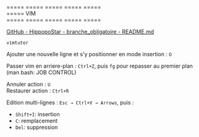 ===== ===== ===== ===== =====  
===== VIM  
===== ===== ===== ===== =====  

[GitHub - HippopoStar - branche\_obligatoire - README.md](https://github.com/HippopoStar/branche_obligatoire#readme)  


```
vimtutor
```

Ajouter une nouvelle ligne et s'y positionner en mode insertion : `O`  

Passer vim en arriere-plan : `Ctrl+Z`, puis `fg` pour repasser au premier plan (man bash: JOB CONTROL)  

Annuler action : `U`  
Restaurer action : `Ctrl+R`  

Edition multi-lignes : `Esc → Ctrl+V → Arrows`, puis :  
- `Shift+I`: insertion  
- `C`: remplacement  
- `Del`: suppression  


